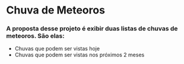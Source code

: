 # Chuva de Meteoros

### A proposta desse projeto é exibir duas listas de chuvas de meteoros. São elas:

- Chuvas que podem ser vistas hoje
- Chuvas que podem ser vistas nos próximos 2 meses